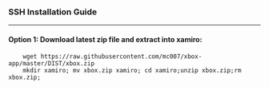 ### SSH Installation Guide
<hr/>

#### Option 1: Download latest zip file and extract into xamiro:
  
        wget https://raw.githubusercontent.com/mc007/xbox-app/master/DIST/xbox.zip
        mkdir xamiro; mv xbox.zip xamiro; cd xamiro;unzip xbox.zip;rm xbox.zip;

  

